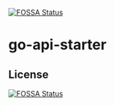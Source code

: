 [![FOSSA Status](https://app.fossa.com/api/projects/git%2Bgithub.com%2Fbuker%2Fgo-api-starter.svg?type=shield)](https://app.fossa.com/projects/git%2Bgithub.com%2Fbuker%2Fgo-api-starter?ref=badge_shield)

# go-api-starter

## License
[![FOSSA Status](https://app.fossa.com/api/projects/git%2Bgithub.com%2Fbuker%2Fgo-api-starter.svg?type=large)](https://app.fossa.com/projects/git%2Bgithub.com%2Fbuker%2Fgo-api-starter?ref=badge_large)
